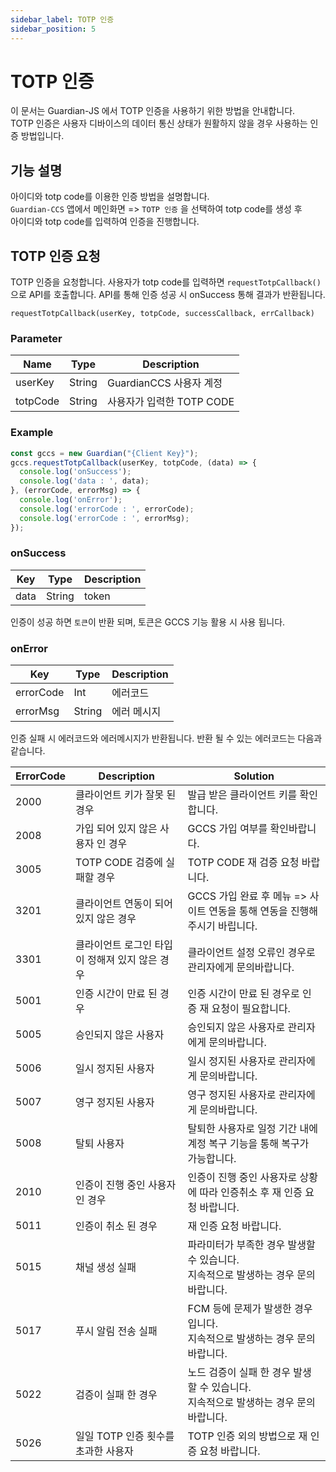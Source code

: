 ```yaml
---
sidebar_label: TOTP 인증
sidebar_position: 5
---
```


# TOTP 인증
이 문서는 Guardian-JS 에서 TOTP 인증을 사용하기 위한 방법을 안내합니다.  
TOTP 인증은 사용자 디바이스의 데이터 통신 상태가 원활하지 않을 경우 사용하는 인증 방법입니다.

## 기능 설명
아이디와 totp code를 이용한 인증 방법을 설명합니다.  
`Guardian-CCS` 앱에서 메인화면 => `TOTP 인증` 을 선택하여 totp code를 생성 후  
아이디와 totp code를 입력하여 인증을 진행합니다.

## TOTP 인증 요청
TOTP 인증을 요청합니다.
사용자가 totp code를 입력하면 `requestTotpCallback()` 으로 API를 호출합니다.
API를 통해 인증 성공 시 onSuccess 통해 결과가 반환됩니다.

```
requestTotpCallback(userKey, totpCode, successCallback, errCallback)
```

### Parameter
|Name|Type|Description|
|---|---|---|
|userKey|String|GuardianCCS 사용자 계정|
|totpCode|String|사용자가 입력한 TOTP CODE|

### Example
```javascript
const gccs = new Guardian("{Client Key}");
gccs.requestTotpCallback(userKey, totpCode, (data) => {
  console.log('onSuccess');
  console.log('data : ', data);
}, (errorCode, errorMsg) => {
  console.log('onError');
  console.log('errorCode : ', errorCode);
  console.log('errorCode : ', errorMsg);
});
```

### onSuccess
|Key|Type|Description|
|------|---|---|
|data|String|token|

인증이 성공 하면 `토큰`이 반환 되며, 토큰은 GCCS 기능 활용 시 사용 됩니다.

### onError
|Key|Type|Description|
|------|---|---|
|errorCode|Int|에러코드|
|errorMsg|String|에러 메시지|

인증 실패 시 에러코드와 에러메시지가 반환됩니다.
반환 될 수 있는 에러코드는 다음과 같습니다.

|ErrorCode|Description|Solution|
|------|---|---|
|2000|클라이언트 키가 잘못 된 경우|발급 받은 클라이언트 키를 확인합니다.|
|2008|가입 되어 있지 않은 사용자 인 경우|GCCS 가입 여부를 확인바랍니다.|
|3005|TOTP CODE 검증에 실패할 경우|TOTP CODE 재 검증 요청 바랍니다.|
|3201|클라이언트 연동이 되어 있지 않은 경우|GCCS 가입 완료 후 메뉴 => 사이트 연동을 통해 연동을 진행해주시기 바립니다.|
|3301|클라이언트 로그인 타입이 정해져 있지 않은 경우|클라이언트 설정 오류인 경우로 관리자에게 문의바랍니다.|
|5001|인증 시간이 만료 된 경우|인증 시간이 만료 된 경우로 인증 재 요청이 필요합니다.|
|5005|승인되지 않은 사용자|승인되지 않은 사용자로 관리자에게 문의바랍니다.|
|5006|일시 정지된 사용자|일시 정지된 사용자로 관리자에게 문의바랍니다.|
|5007|영구 정지된 사용자|영구 정지된 사용자로 관리자에게 문의바랍니다.|
|5008|탈퇴 사용자|탈퇴한 사용자로 일정 기간 내에 계정 복구 기능을 통해 복구가 가능합니다.|
|2010|인증이 진행 중인 사용자인 경우|인증이 진행 중인 사용자로 상황에 따라 인증취소 후 재 인증 요청 바랍니다.|
|5011|인증이 취소 된 경우|재 인증 요청 바랍니다.|
|5015|채널 생성 실패|파라미터가 부족한 경우 발생할 수 있습니다. <br/>지속적으로 발생하는 경우 문의바랍니다.|
|5017|푸시 알림 전송 실패|FCM 등에 문제가 발생한 경우입니다. <br/>지속적으로 발생하는 경우 문의바랍니다.|
|5022|검증이 실패 한 경우|노드 검증이 실패 한 경우 발생 할 수 있습니다. <br/>지속적으로 발생하는 경우 문의바랍니다.|
|5026|일일 TOTP 인증 횟수를 초과한 사용자|TOTP 인증 외의 방법으로 재 인증 요청 바랍니다.|